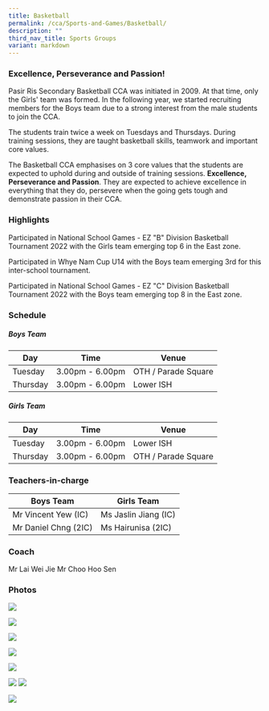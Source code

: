 ```yaml
---
title: Basketball
permalink: /cca/Sports-and-Games/Basketball/
description: ""
third_nav_title: Sports Groups
variant: markdown
---
```

### **Excellence, Perseverance and Passion!**

Pasir Ris Secondary Basketball CCA was initiated in 2009. At that time, only the Girls' team was formed. In the following year, we started recruiting members for the Boys team due to a strong interest from the male students to join the CCA.

The students train twice a week on Tuesdays and Thursdays. During training sessions, they are taught basketball skills, teamwork and important core values.
  
The Basketball CCA emphasises on 3 core values that the students are expected to uphold during and outside of training sessions. **Excellence, Perseverance and Passion**. They are expected to achieve excellence in everything that they do, persevere when the going gets tough and demonstrate passion in their CCA.
 
### **Highlights**
  
Participated in National School Games - EZ "B" Division Basketball Tournament 2022 with the Girls team emerging top 6 in the East zone. 

Participated in Whye Nam Cup U14 with the Boys team emerging 3rd for this inter-school tournament. 

Participated in National School Games - EZ "C" Division Basketball Tournament 2022 with the Boys team emerging top 8 in the East zone. 

### **Schedule**

##### **Boys Team**
| Day | Time | Venue |
| -------- | -------- | -------- |
| Tuesday | 3.00pm - 6.00pm | OTH / Parade Square |
| Thursday | 3.00pm - 6.00pm | Lower ISH |

##### **Girls Team**
| Day | Time | Venue |
| -------- | -------- | -------- |
| Tuesday | 3.00pm - 6.00pm | Lower ISH |
| Thursday | 3.00pm - 6.00pm | OTH / Parade Square |

### **Teachers-in-charge**

| Boys Team | Girls Team |
| -------- | -------- | 
| Mr Vincent Yew (IC)  | Ms Jaslin Jiang (IC) | 
| Mr Daniel Chng (2IC) | Ms Hairunisa (2IC) | 


### **Coach**

Mr Lai Wei Jie
Mr Choo Hoo Sen

### **Photos**

![](/images/CCA/Basketball/bball%20team.jpeg)

![](/images/CCA/Basketball/bball%20team%20photo_boys.jpeg)

![](/images/CCA/Basketball/bball%20team%20photo_girls.jpeg)

![](/images/CCA/Basketball/bball_girls%20pre-games1.jpeg)

![](/images/CCA/Basketball/bball_girls%20pre-games2.jpeg)

![](/images/CCA/Basketball/retro1.jpeg)
![](/images/basketball.png)

![](/images/basketball2.png)